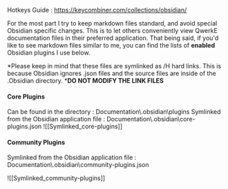Hotkeys Guide : https://keycombiner.com/collections/obsidian/

For the most part I try to keep markdown files standard, and avoid special Obsidian specific changes. This is to let others conveniently view QwerkE documentation files in their preferred application. That being said, if you'd like to see markdown files similar to me, you can find the lists of **enabled** Obsidian plugins I use below.

*Please keep in mind that these files are symlinked as /H hard links. This is because Obsidian ignores .json files and the source files are inside of the .Obsidian directory. ***DO NOT MODIFY THE LINK FILES**

#### Core Plugins
Can be found in the directory : Documentation\\.obsidian\\plugins
Symlinked from the Obsidian application file : Documentation\\.obsidian\\core-plugins.json
![[Symlinked_core-plugins]]
#### Community Plugins
Symlinked from the Obsidian application file : Documentation\\.obsidian\\community-plugins.json

![[Symlinked_community-plugins]]